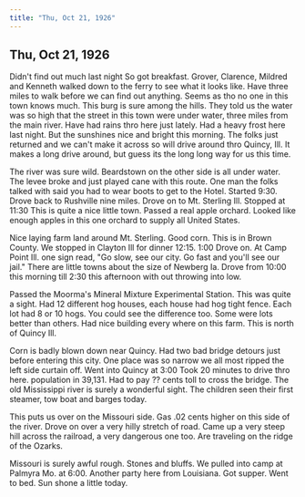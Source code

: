 ```yaml
---  
title: "Thu, Oct 21, 1926"  
---  
```

## Thu, Oct 21, 1926
Didn't find out much last night So got breakfast. Grover, Clarence, Mildred and Kenneth walked down to the ferry to see what it looks like. Have three miles to walk before we can find out anything. Seems as tho no one in this town knows much. This burg is sure among the hills. They told us the water was so high that the street in this town were under water, three miles from the main river. Have had rains thro here just lately. Had a heavy frost here last night. But the sunshines nice and bright this morning. The folks just returned and we can't make it across so will drive around thro Quincy, Ill. It makes a long drive around, but guess its the long long way for us this time.

The river was sure wild. Beardstown on the other side is all under water. The levee broke and just played cane with this route. One man the folks talked with said you had to wear boots to get to the Hotel. Started 9:30. Drove back to Rushville nine miles. Drove on to Mt. Sterling Ill. Stopped at 11:30 This is quite a nice little town. Passed a real apple orchard. Looked like enough apples in this one orchard to supply all United States.

Nice laying farm land around Mt. Sterling. Good corn. This is in Brown County. We stopped in Clayton Ill for dinner 12:15. 1:00 Drove on. At Camp Point Ill. one sign read, "Go slow, see our city. Go fast and you'll see our jail." There are little towns about the size of Newberg Ia. Drove from 10:00 this morning till 2:30 this afternoon with out throwing into low.

Passed the Moorma's Mineral Mixture Experimental Station. This was quite a sight. Had 12 different hog houses, each house had hog tight fence. Each lot had 8 or 10 hogs. You could see the difference too. Some were lots better than others. Had nice building every where on this farm. This is north of Quincy Ill.

Corn is badly blown down near Quincy. Had two bad bridge detours just before entering this city. One place was so narrow we all most ripped the left side curtain off. Went into Quincy at 3:00 Took 20 minutes to drive thro here. population in 39,131. Had to pay ?? cents toll to cross the bridge. The old Mississippi river is surely a wonderful sight. The children seen their first steamer, tow boat and barges today.

This puts us over on the Missouri side. Gas .02 cents higher on this side of the river. Drove on over a very hilly stretch of road. Came up a very steep hill across the railroad, a very dangerous one too. Are traveling on the ridge of the Ozarks.

Missouri is surely awful rough. Stones and bluffs. We pulled into camp at Palmyra Mo. at 6:00. Another party here from Louisiana. Got supper. Went to bed. Sun shone a little today.

